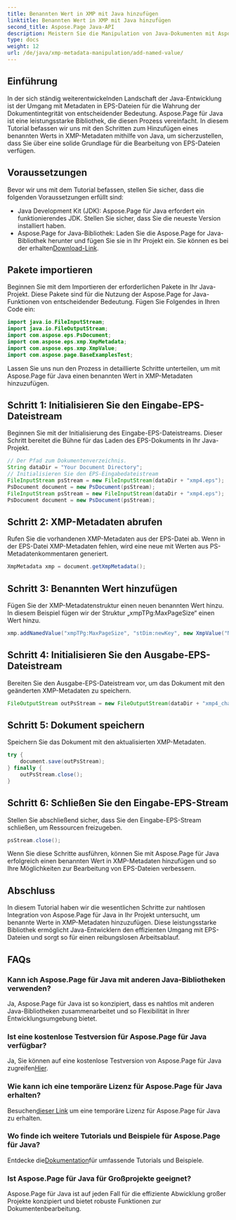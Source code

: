 ```yaml
---
title: Benannten Wert in XMP mit Java hinzufügen
linktitle: Benannten Wert in XMP mit Java hinzufügen
second_title: Aspose.Page Java-API
description: Meistern Sie die Manipulation von Java-Dokumenten mit Aspose.Page! Fügen Sie mit unserer Schritt-für-Schritt-Anleitung für eine nahtlose Integration mühelos benannte Werte in XMP-Metadaten hinzu.
type: docs
weight: 12
url: /de/java/xmp-metadata-manipulation/add-named-value/
---
```

## Einführung
In der sich ständig weiterentwickelnden Landschaft der Java-Entwicklung ist der Umgang mit Metadaten in EPS-Dateien für die Wahrung der Dokumentintegrität von entscheidender Bedeutung. Aspose.Page für Java ist eine leistungsstarke Bibliothek, die diesen Prozess vereinfacht. In diesem Tutorial befassen wir uns mit den Schritten zum Hinzufügen eines benannten Werts in XMP-Metadaten mithilfe von Java, um sicherzustellen, dass Sie über eine solide Grundlage für die Bearbeitung von EPS-Dateien verfügen.
## Voraussetzungen
Bevor wir uns mit dem Tutorial befassen, stellen Sie sicher, dass die folgenden Voraussetzungen erfüllt sind:
- Java Development Kit (JDK): Aspose.Page für Java erfordert ein funktionierendes JDK. Stellen Sie sicher, dass Sie die neueste Version installiert haben.
- Aspose.Page for Java-Bibliothek: Laden Sie die Aspose.Page for Java-Bibliothek herunter und fügen Sie sie in Ihr Projekt ein. Sie können es bei der erhalten[Download-Link](https://releases.aspose.com/page/java/).
## Pakete importieren
Beginnen Sie mit dem Importieren der erforderlichen Pakete in Ihr Java-Projekt. Diese Pakete sind für die Nutzung der Aspose.Page for Java-Funktionen von entscheidender Bedeutung. Fügen Sie Folgendes in Ihren Code ein:
```java
import java.io.FileInputStream;
import java.io.FileOutputStream;
import com.aspose.eps.PsDocument;
import com.aspose.eps.xmp.XmpMetadata;
import com.aspose.eps.xmp.XmpValue;
import com.aspose.page.BaseExamplesTest;
```
Lassen Sie uns nun den Prozess in detaillierte Schritte unterteilen, um mit Aspose.Page für Java einen benannten Wert in XMP-Metadaten hinzuzufügen.
## Schritt 1: Initialisieren Sie den Eingabe-EPS-Dateistream
Beginnen Sie mit der Initialisierung des Eingabe-EPS-Dateistreams. Dieser Schritt bereitet die Bühne für das Laden des EPS-Dokuments in Ihr Java-Projekt.
```java
// Der Pfad zum Dokumentenverzeichnis.
String dataDir = "Your Document Directory";
// Initialisieren Sie den EPS-Eingabedateistream
FileInputStream psStream = new FileInputStream(dataDir + "xmp4.eps");
PsDocument document = new PsDocument(psStream);
FileInputStream psStream = new FileInputStream(dataDir + "xmp4.eps");
PsDocument document = new PsDocument(psStream);
```
## Schritt 2: XMP-Metadaten abrufen
Rufen Sie die vorhandenen XMP-Metadaten aus der EPS-Datei ab. Wenn in der EPS-Datei XMP-Metadaten fehlen, wird eine neue mit Werten aus PS-Metadatenkommentaren generiert.
```java
XmpMetadata xmp = document.getXmpMetadata();
```
## Schritt 3: Benannten Wert hinzufügen
Fügen Sie der XMP-Metadatenstruktur einen neuen benannten Wert hinzu. In diesem Beispiel fügen wir der Struktur „xmpTPg:MaxPageSize“ einen Wert hinzu.
```java
xmp.addNamedValue("xmpTPg:MaxPageSize", "stDim:newKey", new XmpValue("NewValue"));
```
## Schritt 4: Initialisieren Sie den Ausgabe-EPS-Dateistream
Bereiten Sie den Ausgabe-EPS-Dateistream vor, um das Dokument mit den geänderten XMP-Metadaten zu speichern.
```java
FileOutputStream outPsStream = new FileOutputStream(dataDir + "xmp4_changed.eps");
```
## Schritt 5: Dokument speichern
Speichern Sie das Dokument mit den aktualisierten XMP-Metadaten.
```java
try {
    document.save(outPsStream);
} finally {
    outPsStream.close();
}
```
## Schritt 6: Schließen Sie den Eingabe-EPS-Stream
Stellen Sie abschließend sicher, dass Sie den Eingabe-EPS-Stream schließen, um Ressourcen freizugeben.
```java
psStream.close();
```
Wenn Sie diese Schritte ausführen, können Sie mit Aspose.Page für Java erfolgreich einen benannten Wert in XMP-Metadaten hinzufügen und so Ihre Möglichkeiten zur Bearbeitung von EPS-Dateien verbessern.
## Abschluss
In diesem Tutorial haben wir die wesentlichen Schritte zur nahtlosen Integration von Aspose.Page für Java in Ihr Projekt untersucht, um benannte Werte in XMP-Metadaten hinzuzufügen. Diese leistungsstarke Bibliothek ermöglicht Java-Entwicklern den effizienten Umgang mit EPS-Dateien und sorgt so für einen reibungslosen Arbeitsablauf.
## FAQs
### Kann ich Aspose.Page für Java mit anderen Java-Bibliotheken verwenden?
Ja, Aspose.Page für Java ist so konzipiert, dass es nahtlos mit anderen Java-Bibliotheken zusammenarbeitet und so Flexibilität in Ihrer Entwicklungsumgebung bietet.
### Ist eine kostenlose Testversion für Aspose.Page für Java verfügbar?
 Ja, Sie können auf eine kostenlose Testversion von Aspose.Page für Java zugreifen[Hier](https://releases.aspose.com/).
### Wie kann ich eine temporäre Lizenz für Aspose.Page für Java erhalten?
 Besuchen[dieser Link](https://purchase.aspose.com/temporary-license/) um eine temporäre Lizenz für Aspose.Page für Java zu erhalten.
### Wo finde ich weitere Tutorials und Beispiele für Aspose.Page für Java?
 Entdecke die[Dokumentation](https://reference.aspose.com/page/java/)für umfassende Tutorials und Beispiele.
### Ist Aspose.Page für Java für Großprojekte geeignet?
Aspose.Page für Java ist auf jeden Fall für die effiziente Abwicklung großer Projekte konzipiert und bietet robuste Funktionen zur Dokumentenbearbeitung.